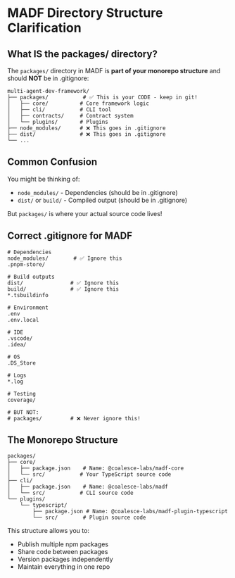 # MADF Directory Structure Clarification

## What IS the packages/ directory?

The `packages/` directory in MADF is **part of your monorepo structure** and should **NOT** be in .gitignore:

```
multi-agent-dev-framework/
├── packages/           # ✅ This is your CODE - keep in git!
│   ├── core/          # Core framework logic
│   ├── cli/           # CLI tool
│   ├── contracts/     # Contract system
│   └── plugins/       # Plugins
├── node_modules/      # ❌ This goes in .gitignore
├── dist/              # ❌ This goes in .gitignore
└── ...
```

## Common Confusion

You might be thinking of:

- `node_modules/` - Dependencies (should be in .gitignore)
- `dist/` or `build/` - Compiled output (should be in .gitignore)

But `packages/` is where your actual source code lives!

## Correct .gitignore for MADF

```gitignore
# Dependencies
node_modules/        # ✅ Ignore this
.pnpm-store/

# Build outputs
dist/               # ✅ Ignore this
build/              # ✅ Ignore this
*.tsbuildinfo

# Environment
.env
.env.local

# IDE
.vscode/
.idea/

# OS
.DS_Store

# Logs
*.log

# Testing
coverage/

# BUT NOT:
# packages/         # ❌ Never ignore this!
```

## The Monorepo Structure

```
packages/
├── core/
│   ├── package.json    # Name: @coalesce-labs/madf-core
│   └── src/           # Your TypeScript source code
├── cli/
│   ├── package.json    # Name: @coalesce-labs/madf
│   └── src/           # CLI source code
└── plugins/
    └── typescript/
        ├── package.json # Name: @coalesce-labs/madf-plugin-typescript
        └── src/        # Plugin source code
```

This structure allows you to:

- Publish multiple npm packages
- Share code between packages
- Version packages independently
- Maintain everything in one repo
